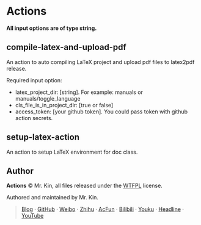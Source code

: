 # Actions

**All input options are of type string.**

## compile-latex-and-upload-pdf
An action to auto compiling LaTeX project and upload pdf files to latex2pdf release.

Required input option:
- latex_project_dir: [string]. For example: manuals or manuals/toggle_language
- cls_file_is_in_project_dir: [true or false]
- access_token: [your github token]. You could pass token with github action secrets.

## setup-latex-action
An action to setup LaTeX environment for doc class.

## Author
**Actions** © Mr. Kin, all files released under the [WTFPL][] license.

Authored and maintained by Mr. Kin.

> [Blog][] · [GitHub][] · [Weibo][] · [Zhihu][] · [AcFun][] · [Bilibili][] · [Youku][] · [Headline][] · [YouTube][]

[WTFPL]: ./LICENSE
[Blog]: https://mister-kin.github.io
[GitHub]: https://github.com/mister-kin
[Weibo]: https://weibo.com/6270111192
[Bilibili]: http://space.bilibili.com/17025250?
[Youku]: http://i.youku.com/i/UNjA3MTk5Mjgw?spm=a2hzp.8253869.0.0
[YouTube]: https://www.youtube.com/@Mister-Kin
[Headline]: https://www.toutiao.com/c/user/835254071079053/#mid=1663279303982091
[Zhihu]: https://www.zhihu.com/people/drwu-94
[AcFun]: https://www.acfun.cn/u/73269306
